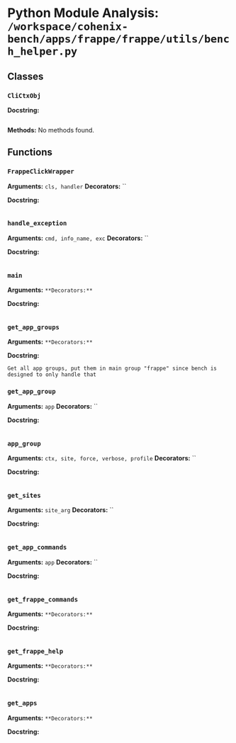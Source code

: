 # Python Module Analysis: `/workspace/cohenix-bench/apps/frappe/frappe/utils/bench_helper.py`

## Classes

### `CliCtxObj`


**Docstring:**
```

```

**Methods:**
No methods found.




## Functions

### `FrappeClickWrapper`
**Arguments:** `cls, handler`
**Decorators:** ``

**Docstring:**
```

```
### `handle_exception`
**Arguments:** `cmd, info_name, exc`
**Decorators:** ``

**Docstring:**
```

```
### `main`
**Arguments:** ``
**Decorators:** ``

**Docstring:**
```

```
### `get_app_groups`
**Arguments:** ``
**Decorators:** ``

**Docstring:**
```
Get all app groups, put them in main group "frappe" since bench is
designed to only handle that
```
### `get_app_group`
**Arguments:** `app`
**Decorators:** ``

**Docstring:**
```

```
### `app_group`
**Arguments:** `ctx, site, force, verbose, profile`
**Decorators:** ``

**Docstring:**
```

```
### `get_sites`
**Arguments:** `site_arg`
**Decorators:** ``

**Docstring:**
```

```
### `get_app_commands`
**Arguments:** `app`
**Decorators:** ``

**Docstring:**
```

```
### `get_frappe_commands`
**Arguments:** ``
**Decorators:** ``

**Docstring:**
```

```
### `get_frappe_help`
**Arguments:** ``
**Decorators:** ``

**Docstring:**
```

```
### `get_apps`
**Arguments:** ``
**Decorators:** ``

**Docstring:**
```

```


